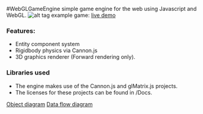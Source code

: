 #WebGLGameEngine
simple game engine for the web using Javascript and WebGL.
![alt tag](https://dl.dropboxusercontent.com/u/102655232/Github/WebGLGameEngine/Build_Image.png "")
example game: [live demo](http://jfcameron.github.io/Articles/WebGLGameEngine/content.html) 

### Features:
* Entity component system
* Rigidbody physics via Cannon.js
* 3D graphics renderer (Forward rendering only).

### Libraries used
* The engine makes use of the Cannon.js and glMatrix.js projects.
* The licenses for these projects can be found in /Docs.

[Object diagram]()
[Data flow diagram]()